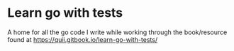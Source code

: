 # Learn go with tests 

A home for all the go code I write while working through the book/resource found at https://quii.gitbook.io/learn-go-with-tests/
